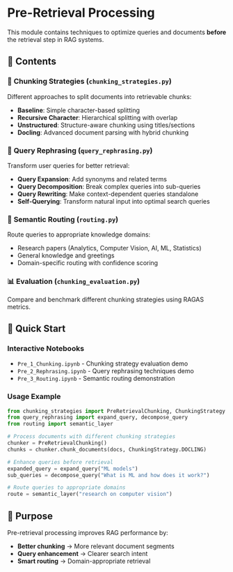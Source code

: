 # Pre-Retrieval Processing

This module contains techniques to optimize queries and documents **before** the retrieval step in RAG systems.

## 📁 Contents

### 🧩 **Chunking Strategies** (`chunking_strategies.py`)
Different approaches to split documents into retrievable chunks:
- **Baseline**: Simple character-based splitting
- **Recursive Character**: Hierarchical splitting with overlap  
- **Unstructured**: Structure-aware chunking using titles/sections
- **Docling**: Advanced document parsing with hybrid chunking

### 🔄 **Query Rephrasing** (`query_rephrasing.py`)
Transform user queries for better retrieval:
- **Query Expansion**: Add synonyms and related terms
- **Query Decomposition**: Break complex queries into sub-queries
- **Query Rewriting**: Make context-dependent queries standalone
- **Self-Querying**: Transform natural input into optimal search queries

### 🎯 **Semantic Routing** (`routing.py`)
Route queries to appropriate knowledge domains:
- Research papers (Analytics, Computer Vision, AI, ML, Statistics)
- General knowledge and greetings
- Domain-specific routing with confidence scoring

### 📊 **Evaluation** (`chunking_evaluation.py`)
Compare and benchmark different chunking strategies using RAGAS metrics.

## 🚀 Quick Start

### Interactive Notebooks
- `Pre_1_Chunking.ipynb` - Chunking strategy evaluation demo
- `Pre_2_Rephrasing.ipynb` - Query rephrasing techniques demo  
- `Pre_3_Routing.ipynb` - Semantic routing demonstration

### Usage Example
```python
from chunking_strategies import PreRetrievalChunking, ChunkingStrategy
from query_rephrasing import expand_query, decompose_query
from routing import semantic_layer

# Process documents with different chunking strategies
chunker = PreRetrievalChunking()
chunks = chunker.chunk_documents(docs, ChunkingStrategy.DOCLING)

# Enhance queries before retrieval
expanded_query = expand_query("ML models")
sub_queries = decompose_query("What is ML and how does it work?")

# Route queries to appropriate domains
route = semantic_layer("research on computer vision")
```

## 🎯 Purpose

Pre-retrieval processing improves RAG performance by:
- **Better chunking** → More relevant document segments
- **Query enhancement** → Clearer search intent  
- **Smart routing** → Domain-appropriate retrieval
